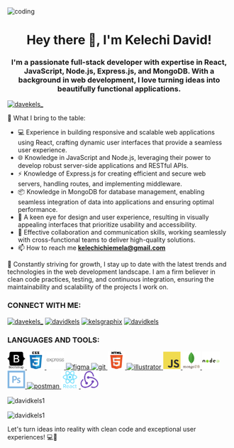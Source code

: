 <img align="center" alt="coding" width="1200" src="https://pbs.twimg.com/profile_banners/1253975510289391617/1686626965/1500x500">
<h1 align="center">Hey there 👋, I'm Kelechi David!</h1>
<h3 align="center">I'm a passionate full-stack developer with expertise in React, JavaScript, Node.js, Express.js, and MongoDB. With a background in web development, I love turning ideas into beautifully functional applications.</h3>

<p align="left"> <a href="https://twitter.com/davekels_" target="blank"><img src="https://img.shields.io/twitter/follow/davekels_?logo=twitter&style=for-the-badge" alt="davekels_" /></a> </p>

🚀 What I bring to the table:
- 💻 Experience in building responsive and scalable web applications using React, crafting dynamic user interfaces that provide a seamless user experience.
- 🌐 Knowledge in JavaScript and Node.js, leveraging their power to develop robust server-side applications and RESTful APIs.
- ⚡️ Knowledge of Express.js for creating efficient and secure web servers, handling routes, and implementing middleware.
- 📦 Knowledge in MongoDB for database management, enabling seamless integration of data into applications and ensuring optimal performance.
- 🎨 A keen eye for design and user experience, resulting in visually appealing interfaces that prioritize usability and accessibility.
- 🤝 Effective collaboration and communication skills, working seamlessly with cross-functional teams to deliver high-quality solutions.
- 📫 How to reach me **kelechichiemela@gmail.com**
  
🌱 Constantly striving for growth, I stay up to date with the latest trends and technologies in the web development landscape. I am a firm believer in clean code practices, testing, and continuous integration, ensuring the maintainability and scalability of the projects I work on.



<h3 align="left">CONNECT WITH ME:</h3>
<p align="left">
<a href="https://twitter.com/davekels_" target="blank"><img align="center" src="https://raw.githubusercontent.com/rahuldkjain/github-profile-readme-generator/master/src/images/icons/Social/twitter.svg" alt="davekels_" height="30" width="40" /></a>
<a href="https://linkedin.com/in/davidkels" target="blank"><img align="center" src="https://raw.githubusercontent.com/rahuldkjain/github-profile-readme-generator/master/src/images/icons/Social/linked-in-alt.svg" alt="davidkels" height="30" width="40" /></a>
<a href="https://instagram.com/kelsgraphix" target="blank"><img align="center" src="https://raw.githubusercontent.com/rahuldkjain/github-profile-readme-generator/master/src/images/icons/Social/instagram.svg" alt="kelsgraphix" height="30" width="40" /></a>
<a href="https://dribbble.com/davidkels" target="blank"><img align="center" src="https://raw.githubusercontent.com/rahuldkjain/github-profile-readme-generator/master/src/images/icons/Social/dribbble.svg" alt="davidkels" height="30" width="40" /></a>
</p>

<h3 align="left">LANGUAGES AND TOOLS:</h3>
<p align="left"> <a href="https://getbootstrap.com" target="_blank" rel="noreferrer"> <img src="https://raw.githubusercontent.com/devicons/devicon/master/icons/bootstrap/bootstrap-plain-wordmark.svg" alt="bootstrap" width="40" height="40"/> </a> <a href="https://www.w3schools.com/css/" target="_blank" rel="noreferrer"> <img src="https://raw.githubusercontent.com/devicons/devicon/master/icons/css3/css3-original-wordmark.svg" alt="css3" width="40" height="40"/> </a> <a href="https://expressjs.com" target="_blank" rel="noreferrer"> <img src="https://raw.githubusercontent.com/devicons/devicon/master/icons/express/express-original-wordmark.svg" alt="express" width="40" height="40"/> </a> <a href="https://www.figma.com/" target="_blank" rel="noreferrer"> <img src="https://www.vectorlogo.zone/logos/figma/figma-icon.svg" alt="figma" width="40" height="40"/> </a> <a href="https://git-scm.com/" target="_blank" rel="noreferrer"> <img src="https://www.vectorlogo.zone/logos/git-scm/git-scm-icon.svg" alt="git" width="40" height="40"/> </a> <a href="https://www.w3.org/html/" target="_blank" rel="noreferrer"> <img src="https://raw.githubusercontent.com/devicons/devicon/master/icons/html5/html5-original-wordmark.svg" alt="html5" width="40" height="40"/> </a> <a href="https://www.adobe.com/in/products/illustrator.html" target="_blank" rel="noreferrer"> <img src="https://www.vectorlogo.zone/logos/adobe_illustrator/adobe_illustrator-icon.svg" alt="illustrator" width="40" height="40"/> </a> <a href="https://developer.mozilla.org/en-US/docs/Web/JavaScript" target="_blank" rel="noreferrer"> <img src="https://raw.githubusercontent.com/devicons/devicon/master/icons/javascript/javascript-original.svg" alt="javascript" width="40" height="40"/> </a> <a href="https://www.mongodb.com/" target="_blank" rel="noreferrer"> <img src="https://raw.githubusercontent.com/devicons/devicon/master/icons/mongodb/mongodb-original-wordmark.svg" alt="mongodb" width="40" height="40"/> </a> <a href="https://nodejs.org" target="_blank" rel="noreferrer"> <img src="https://raw.githubusercontent.com/devicons/devicon/master/icons/nodejs/nodejs-original-wordmark.svg" alt="nodejs" width="40" height="40"/> </a> <a href="https://www.photoshop.com/en" target="_blank" rel="noreferrer"> <img src="https://raw.githubusercontent.com/devicons/devicon/master/icons/photoshop/photoshop-line.svg" alt="photoshop" width="40" height="40"/> </a> <a href="https://postman.com" target="_blank" rel="noreferrer"> <img src="https://www.vectorlogo.zone/logos/getpostman/getpostman-icon.svg" alt="postman" width="40" height="40"/> </a> <a href="https://reactjs.org/" target="_blank" rel="noreferrer"> <img src="https://raw.githubusercontent.com/devicons/devicon/master/icons/react/react-original-wordmark.svg" alt="react" width="40" height="40"/> </a> <a href="https://redux.js.org" target="_blank" rel="noreferrer"> <img src="https://raw.githubusercontent.com/devicons/devicon/master/icons/redux/redux-original.svg" alt="redux" width="40" height="40"/> </a> </p>

<p><img align="center" src="https://github-readme-stats.vercel.app/api/top-langs?username=davidkels1&show_icons=true&locale=en&layout=compact" alt="davidkels1" /></p>

<p><img align="center" src="https://github-readme-streak-stats.herokuapp.com/?user=davidkels1&" alt="davidkels1" /></p>

Let's turn ideas into reality with clean code and exceptional user experiences! 💻🚀

